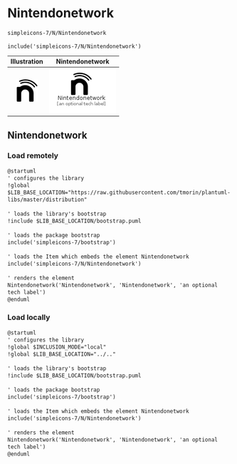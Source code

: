 # Nintendonetwork


```text
simpleicons-7/N/Nintendonetwork
```

```text
include('simpleicons-7/N/Nintendonetwork')
```



| Illustration | Nintendonetwork |
| :---: | :---: |
| ![illustration for Illustration](../../simpleicons-7/N/Nintendonetwork.png) | ![illustration for Nintendonetwork](../../simpleicons-7/N/Nintendonetwork.Local.png) |




## Nintendonetwork

### Load remotely
```plantuml
@startuml
' configures the library
!global $LIB_BASE_LOCATION="https://raw.githubusercontent.com/tmorin/plantuml-libs/master/distribution"

' loads the library's bootstrap
!include $LIB_BASE_LOCATION/bootstrap.puml

' loads the package bootstrap
include('simpleicons-7/bootstrap')

' loads the Item which embeds the element Nintendonetwork
include('simpleicons-7/N/Nintendonetwork')

' renders the element
Nintendonetwork('Nintendonetwork', 'Nintendonetwork', 'an optional tech label')
@enduml
```

### Load locally
```plantuml
@startuml
' configures the library
!global $INCLUSION_MODE="local"
!global $LIB_BASE_LOCATION="../.."

' loads the library's bootstrap
!include $LIB_BASE_LOCATION/bootstrap.puml

' loads the package bootstrap
include('simpleicons-7/bootstrap')

' loads the Item which embeds the element Nintendonetwork
include('simpleicons-7/N/Nintendonetwork')

' renders the element
Nintendonetwork('Nintendonetwork', 'Nintendonetwork', 'an optional tech label')
@enduml
```

